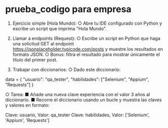 # prueba_codigo para empresa

1. Ejercicio simple (Hola Mundo):
○ Abre tu IDE configurado con Python y escribe un script que imprima "Hola
Mundo".

2. Llamar a endpoints (Request):
○ Escribe un script en Python que haga una solicitud GET al endpoint
https://jsonplaceholder.typicode.com/posts y muestre los
resultados en formato JSON.
○ Bonus: filtra el resultado para mostrar únicamente el título del primer post.

3. Trabajar con diccionarios:
○ Dado este diccionario:

data = {
"usuario": "qa_tester",
"habilidades": ["Selenium", "Appium", "Requests"]
}

○ Tarea:
■ Añade una nueva clave experiencia con el valor 3 años al
diccionario.
■ Recorre el diccionario usando un bucle y muestra las claves y valores en
formato:

Clave: usuario, Valor: qa_tester
Clave: habilidades, Valor: ['Selenium', 'Appium', 'Requests']